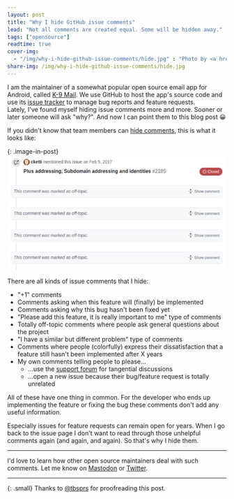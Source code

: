 ```yaml
---
layout: post
title: "Why I hide GitHub issue comments"
lead: "Not all comments are created equal. Some will be hidden away."
tags: ["opensource"]
readtime: true
cover-img:
  - "/img/why-i-hide-github-issue-comments/hide.jpg" : "Photo by <a href='https://unsplash.com/@caleb_woods?utm_source=unsplash&amp;utm_medium=referral&amp;utm_content=creditCopyText'>Caleb Woods</a> on <a href='https://unsplash.com/photos/VZILDYoqn_U'>Unsplash</a>"
share-img: /img/why-i-hide-github-issue-comments/hide.jpg
---
```


I am the maintainer of a somewhat popular open source email app for Android, called [K-9 Mail](https://k9mail.app/).
We use GitHub to host the app's source code and use its [issue tracker](https://github.com/k9mail/k-9/issues) to manage bug reports and feature requests.  
Lately, I've found myself hiding issue comments more and more. Sooner or later someone will ask "why?". And now I can point them to this blog post 😀

If you didn't know that team members can [hide comments](https://docs.github.com/en/github/building-a-strong-community/managing-disruptive-comments#hiding-a-comment), this is what it looks like:

{: .image-in-post}
![Hidden GitHub issue comments](/img/why-i-hide-github-issue-comments/hidden_github_issue_comments.png)

There are all kinds of issue comments that I hide:
- "+1" comments
- Comments asking when this feature will (finally) be implemented
- Comments asking why this bug hasn't been fixed yet
- "Please add this feature, it is really important to me" type of comments
- Totally off-topic comments where people ask general questions about the project
- "I have a similar but different problem" type of comments
- Comments where people (colorfully) express their dissatisfaction that a feature still hasn't been implemented after X years
- My own comments telling people to please…
  - …use the [support forum](https://forum.k9mail.app/) for tangential discussions
  - …open a new issue because their bug/feature request is totally unrelated

All of these have one thing in common. For the developer who ends up implementing the feature or fixing the bug these comments don't add any useful information.

Especially issues for feature requests can remain open for years. When I go back to the issue page I don't want to read through those unhelpful comments again (and again, and again). So that's why I hide them.

---

I'd love to learn how other open source maintainers deal with such comments. Let me know on [Mastodon](https://fosstodon.org/@cketti) or [Twitter](https://twitter.com/cketti).

---

{: .small}
Thanks to [@tbsprs](https://twitter.com/tbsprs) for proofreading this post.
